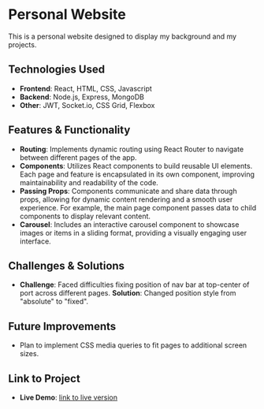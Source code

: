 # Personal Website
This is a personal website designed to display my background and my projects.

## Technologies Used  
- **Frontend**: React, HTML, CSS, Javascript
- **Backend**: Node.js, Express, MongoDB  
- **Other**: JWT, Socket.io, CSS Grid, Flexbox

## Features & Functionality  
- **Routing**: Implements dynamic routing using React Router to navigate between different pages of the app.
- **Components**: Utilizes React components to build reusable UI elements. Each page and feature is encapsulated in its own component, improving maintainability and readability of the code.
- **Passing Props**: Components communicate and share data through props, allowing for dynamic content rendering and a smooth user experience. For example, the main page component passes data to child components to display relevant content.
- **Carousel**: Includes an interactive carousel component to showcase images or items in a sliding format, providing a visually engaging user interface.

## Challenges & Solutions  
- **Challenge**: Faced difficulties fixing position of nav bar at top-center of port across different pages.
  **Solution**: Changed position style from "absolute" to "fixed".

## Future Improvements  
- Plan to implement CSS media queries to fit pages to additional screen sizes.

## Link to Project  
- **Live Demo**: [link to live version](https://and-cuau.github.io/PersonalWebsite/#/home)
